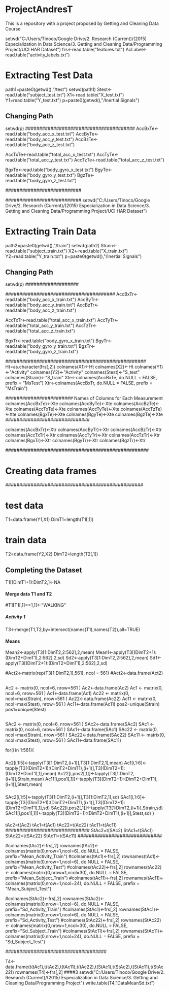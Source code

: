 # ProjectAndresT
This is a repository with a project proposed by Getting and Cleaning Data Course 

setwd("C:/Users/Tinoco/Google Drive/2. Research (Current)/(2015) Especialization in Data Science/3. Getting and Cleaning Data/Programming Project/UCI HAR Dataset")
frs<-read.table("features.txt")
AcLabel<-read.table("activity_labels.txt")

# Extracting Test Data

path1=paste0(getwd(),"/test")
setwd(path1)
Stest<-read.table("subject_test.txt")
X1<-read.table("X_test.txt")
Y1=read.table("Y_test.txt")
p=paste0(getwd(),"/Inertial Signals")

## Changing Path
setwd(p)
#######################################
AccBxTe<-read.table("body_acc_x_test.txt")
AccByTe<-read.table("body_acc_y_test.txt")
AccBzTe<-read.table("body_acc_z_test.txt")

AccTxTe<-read.table("total_acc_x_test.txt")
AccTyTe<-read.table("total_acc_y_test.txt")
AccTzTe<-read.table("total_acc_z_test.txt")

BgxTe<-read.table("body_gyro_x_test.txt")
BgyTe<-read.table("body_gyro_y_test.txt")
BgzTe<-read.table("body_gyro_z_test.txt")

###########################


###########################
setwd("C:/Users/Tinoco/Google Drive/2. Research (Current)/(2015) Especialization in Data Science/3. Getting and Cleaning Data/Programming Project/UCI HAR Dataset")

# Extracting Train Data

path2=paste0(getwd(),"/train")
setwd(path2)
Strain<-read.table("subject_train.txt")
X2<-read.table("X_train.txt")
Y2=read.table("Y_train.txt")
p=paste0(getwd(),"/Inertial Signals")

## Changing Path
setwd(p)
###################

#######################################
AccBxTr<-read.table("body_acc_x_train.txt")
AccByTr<-read.table("body_acc_y_train.txt")
AccBzTr<-read.table("body_acc_z_train.txt")

AccTxTr<-read.table("total_acc_x_train.txt")
AccTyTr<-read.table("total_acc_y_train.txt")
AccTzTr<-read.table("total_acc_z_train.txt")

BgxTr<-read.table("body_gyro_x_train.txt")
BgyTr<-read.table("body_gyro_y_train.txt")
BgzTr<-read.table("body_gyro_z_train.txt")

##################################################
Ht=as.character(frs[,2])
colnames(X1)<-Ht
colnames(X2)<-Ht
colnames(Y1)<-"Activity"
colnames(Y2)<-"Activity"
colnames(Stest)<-"S_test"
colnames(Strain)<-"S_train"
Xte<-colnames(AccBxTe, do.NULL = FALSE, prefix = "MsTest")
Xtr<-colnames(AccBxTr, do.NULL = FALSE, prefix = "MsTrain")

######################## Names of Columns for Each Measurement
colnames(AccBxTe)<-Xte
colnames(AccByTe)<-Xte
colnames(AccBzTe)<-Xte
colnames(AccTxTe)<-Xte
colnames(AccTyTe)<-Xte
colnames(AccTzTe)<-Xte
colnames(BgxTe)<-Xte
colnames(BgyTe)<-Xte
colnames(BgzTe)<-Xte
##############################

colnames(AccBxTr)<-Xtr
colnames(AccByTr)<-Xtr
colnames(AccBzTr)<-Xtr
colnames(AccTxTr)<-Xtr
colnames(AccTyTr)<-Xtr
colnames(AccTzTr)<-Xtr
colnames(BgxTr)<-Xtr
colnames(BgyTr)<-Xtr
colnames(BgzTr)<-Xtr
 

###################################################
# Creating data frames
#################################################
# test data
T1=data.frame(Y1,X1)
DimT1=length(T1[,1])
# train data
T2=data.frame(Y2,X2)
DimT2=length(T2[,1])
## Completing the Dataset
T1[(DimT1+1):DimT2,]<-NA
#### Merge data T1 and T2
#T1[T1[,1]==1,1]<-"WALKING"

##### Activity 1
T3<-merge(T1,T2,by=intersect(names(T1),names(T2)),all=TRUE)

#### Means

Mean2<-apply(T3[1:DimT2,2:562],2,mean)
Mean1<-apply(T3[(DimT2+1):(DimT2+DimT1),2:562],2,sd)
Sd2<-apply(T3[1:DimT2,2:562],2,mean)
Sd1<-apply(T3[(DimT2+1):(DimT2+DimT1),2:562],2,sd)

#Act2<-matrix(rep(T3[1:DimT2,1],561), ncol = 561)
#Act2<-data.frame(Act2)

##
Ac2 <- matrix(0, ncol=6, nrow=561 )
Ac2<-data.frame(Ac2)
Ac1 <- matrix(0, ncol=6, nrow=561 )
Ac1<-data.frame(Ac1)
Ac22 <- matrix(0, ncol=max(Strain), nrow=561 )
Ac22<-data.frame(Ac22)
Ac11 <- matrix(0, ncol=max(Stest), nrow=561 )
Ac11<-data.frame(Ac11)
pos2=unique(Strain)
pos1=unique(Stest)
##
SAc2 <- matrix(0, ncol=6, nrow=561 )
SAc2<-data.frame(SAc2)
SAc1 <- matrix(0, ncol=6, nrow=561 )
SAc1<-data.frame(SAc1)
SAc22 <- matrix(0, ncol=max(Strain), nrow=561 )
SAc22<-data.frame(SAc22)
SAc11 <- matrix(0, ncol=max(Stest), nrow=561 )
SAc11<-data.frame(SAc11)

for(i in 1:561){
  ###
Ac2[i,1:5]<-tapply(T3[1:DimT2,(i+1)],T3[1:DimT2,1],mean)
Ac1[i,1:6]<-tapply(T3[(DimT2+1):(DimT2+DimT1),(i+1)],T3[(DimT2+1):(DimT2+DimT1),1],mean)
Ac22[i,pos2[,1]]<-tapply(T3[1:DimT2,(i+1)],Strain,mean)
Ac11[i,pos1[,1]]<-tapply(T3[(DimT2+1):(DimT2+DimT1),(i+1)],Stest,mean)
###
SAc2[i,1:5]<-tapply(T3[1:DimT2,(i+1)],T3[1:DimT2,1],sd)
SAc1[i,1:6]<-tapply(T3[(DimT2+1):(DimT2+DimT1),(i+1)],T3[(DimT2+1):(DimT2+DimT1),1],sd)
SAc22[i,pos2[,1]]<-tapply(T3[1:DimT2,(i+1)],Strain,sd)
SAc11[i,pos1[,1]]<-tapply(T3[(DimT2+1):(DimT2+DimT1),(i+1)],Stest,sd)
}

####
tAc2=t(Ac2)
tAc1=t(Ac1)
tAc22=t(Ac22)
tAc11=t(Ac11)
##############################
StAc2=t(SAc2)
StAc1=t(SAc1)
StAc22=t(SAc22)
StAc11=t(SAc11)
##############################

#colnames(tAc2)<-frs[,2]
rownames(tAc2)<-colnames(matrix(0,nrow=1,ncol=6), do.NULL = FALSE, prefix="Mean_Activity_Train")
#colnames(tAc1)<-frs[,2]
rownames(tAc1)<-colnames(matrix(0,nrow=1,ncol=6), do.NULL = FALSE, prefix="Mean_Activity_Test")
#colnames(tAc22)<-frs[,2]
rownames(tAc22)<- colnames(matrix(0,nrow=1,ncol=30), do.NULL = FALSE, prefix="Mean_Subject_Train")
#colnames(tAc11)<-frs[,2]
rownames(tAc11)<-colnames(matrix(0,nrow=1,ncol=24), do.NULL = FALSE, prefix = "Mean_Subject_Test")

#colnames(StAc2)<-frs[,2]
rownames(StAc2)<-colnames(matrix(0,nrow=1,ncol=6), do.NULL = FALSE, prefix="Sd_Activity_Train")
#colnames(StAc1)<-frs[,2]
rownames(StAc1)<-colnames(matrix(0,nrow=1,ncol=6), do.NULL = FALSE, prefix="Sd_Activity_Test")
#colnames(StAc22)<-frs[,2]
rownames(StAc22)<- colnames(matrix(0,nrow=1,ncol=30), do.NULL = FALSE, prefix="Sd_Subject_Train")
#colnames(StAc11)<-frs[,2]
rownames(StAc11)<-colnames(matrix(0,nrow=1,ncol=24), do.NULL = FALSE, prefix = "Sd_Subject_Test")

####################################

T4<-data.frame(t(tAc1),t(tAc2),t(tAc11),t(tAc22),t(StAc1),t(StAc2),t(StAc11),t(StAc22))
rownames(T4)<-frs[,2]
####3
setwd("C:/Users/Tinoco/Google Drive/2. Research (Current)/(2015) Especialization in Data Science/3. Getting and Cleaning Data/Programming Project")
write.table(T4,"DataMeanSd.txt")
